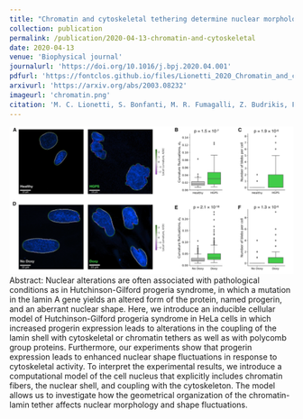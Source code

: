 ```yaml
---
title: "Chromatin and cytoskeletal tethering determine nuclear morphology in progerin expressing cells"
collection: publication
permalink: /publication/2020-04-13-chromatin-and-cytoskeletal
date: 2020-04-13
venue: 'Biophysical journal'
journalurl: 'https://doi.org/10.1016/j.bpj.2020.04.001'
pdfurl: 'https://fontclos.github.io/files/Lionetti_2020_Chromatin_and_cytoskeletal_tethering.pdf'
arxivurl: 'https://arxiv.org/abs/2003.08232'
imageurl: 'chromatin.png'
citation: 'M. C. Lionetti, S. Bonfanti, M. R. Fumagalli, Z. Budrikis, F. Font Clos, G. Costantini et al., Chromatin and cytoskeletal tethering determine nuclear morphology in progerin expressing cells, Biophys. J. 118(9) P2319-2332'
---
```

![image](/images/chromatin.png)  
Abstract: Nuclear alterations are often associated with pathological conditions as in Hutchinson-Gilford progeria syndrome, in which a mutation in the lamin A gene yields an altered form of the protein, named progerin, and an aberrant nuclear shape. Here, we introduce an inducible cellular model of Hutchinson-Gilford progeria syndrome in HeLa cells in which increased progerin expression leads to alterations in the coupling of the lamin shell with cytoskeletal or chromatin tethers as well as with polycomb group proteins. Furthermore, our experiments show that progerin expression leads to enhanced nuclear shape fluctuations in response to cytoskeletal activity. To interpret the experimental results, we introduce a computational model of the cell nucleus that explicitly includes chromatin fibers, the nuclear shell, and coupling with the cytoskeleton. The model allows us to investigate how the geometrical organization of the chromatin-lamin tether affects nuclear morphology and shape fluctuations.
